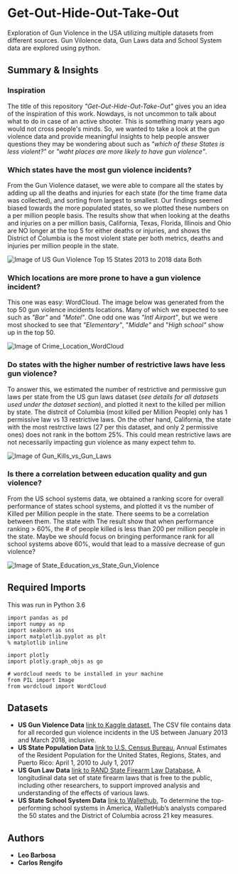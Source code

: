 # Get-Out-Hide-Out-Take-Out
Exploration of Gun Violence in the USA utilizing multiple datasets from different sources.  Gun Vilolence data, Gun Laws data and School System data are explored using python.

## Summary & Insights

### Inspiration

The title of this repository *"Get-Out-Hide-Out-Take-Out"* gives you an idea of the inspiration of this work. Nowdays, is not uncommon to talk about what to do in case of an active shooter.  This is something many years ago would not cross people's minds. So, we wanted to take a look at the gun violence data and provide meaningful insights to help people answer questions they may be wondering about such as *"which of these States is less violent?"* or *"waht places are more likely to have gun violence"*.

### Which states have the most gun violence incidents?

From the Gun Violence dataset, we were able to compare all the states by adding up all the deaths and injuries for each state (for the time frame data was collected), and sorting from largest to smallest.  Our findings seemed biased towards the more populated states, so we plotted these numbers on a per million people basis. The results show that when looking at the deaths and injuries on a per million basis, California, Texas, Florida, Illinois and Ohio are NO longer at the top 5 for either deaths or injuries, and shows the District of Columbia is the most violent state per both metrics, deaths and injuries per million people in the state.

![Image of US Gun Violence Top 15 States 2013 to 2018 data Both](https://github.com/Leo8216/Get-Out-Hide-Out-Take-Out/tree/master/images/US_Gun_Violence_Top_15_States_2013-2018_data_Both.png)

### Which locations are more prone to have a gun violence incident?

This one was easy: WordCloud. The image below was generated from the top 50 gun violence incidents locations. Many of which we expected to see such as *"Bar"* and *"Motel"*. One odd one was *"Intl Airport"*, but we were most shocked to see that *"Elementary"*, "*Middle"* and "*High school"* show up in the top 50.

![Image of Crime_Location_WordCloud](https://github.com/Leo8216/Get-Out-Hide-Out-Take-Out/tree/master/images/Crime_Location_WordCloud.png)

### Do states with the higher number of restrictive laws have less gun violence?

To answer this, we estimated the number of restrictive and permissive gun laws per state from the US gun laws dataset (*see details for all datasets used under the dataset section*), and plotted it next to the killed per million by state.  The distrcit of Columbia (most killed per Million People) only has 1 permissive law vs 13 restrictive laws.  On the other hand, California, the state with the most restrctive laws (27 per this dataset, and only 2 permissive ones) does not rank in the bottom 25%.  This could mean restrictive laws are not necessarily impacting gun violence as many expect tehm to.

![Image of Gun_Kills_vs_Gun_Laws](https://github.com/Leo8216/Get-Out-Hide-Out-Take-Out/tree/master/images/Gun_Kills_vs_Gun_Laws.PNG)

### Is there a correlation between education quality and gun violence?

From the US school systems data, we obtained a ranking score for overall performance of states school systems, and plotted it vs the number of Killed per Million people in the state. There seems to be a correlation between them. The state with The result show that when performance ranking > 60%, the # of people killed is less than 200 per million people in the state. Maybe we should focus on bringing performance rank for all school systems above 60%, would that lead to a massive decrease of gun violence?

![Image of State_Education_vs_State_Gun_Violence](https://github.com/Leo8216/Get-Out-Hide-Out-Take-Out/tree/master/images/State_Education_vs_State_Gun_Violence.png)

## Required Imports
This was run in Python 3.6
```
import pandas as pd
import numpy as np
import seaborn as sns
import matplotlib.pyplot as plt
% matplotlib inline

import plotly
import plotly.graph_objs as go

# wordcloud needs to be installed in your machine  
from PIL import Image
from wordcloud import WordCloud
```
## Datasets
* **US Gun Violence Data** [link to Kaggle dataset.](https://www.kaggle.com/jameslko/gun-violence-data) The CSV file contains data for all recorded gun violence incidents in the US between January 2013 and March 2018, inclusive.
* **US State Population Data** [link to U.S. Census Bureau.](https://www.census.gov/data/datasets/2017/demo/popest/state-total.html) Annual Estimates of the Resident Population for the United States, Regions, States, and Puerto Rico: April 1, 2010 to July 1, 2017
* **US Gun Law Data** [link to RAND State Firearm Law Database.](https://www.rand.org/pubs/tools/TL283.html)  A longitudinal data set of state firearm laws that is free to the public, including other researchers, to support improved analysis and understanding of the effects of various laws. 
* **US State School System Data** [link to Wallethub.](https://wallethub.com/edu/states-with-the-best-schools/5335/) To determine the top-performing school systems in America, WalletHub’s analysts compared the 50 states and the District of Columbia across 21 key measures.

## Authors

* **Leo Barbosa**
* **Carlos Rengifo**
